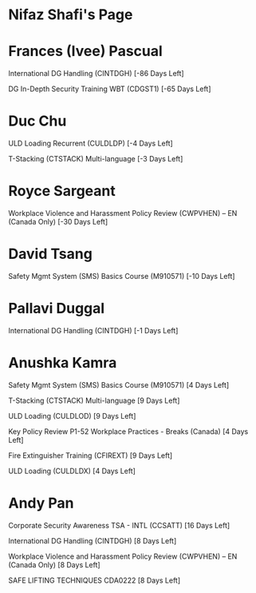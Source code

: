 # Nifaz Shafi's Page




# Frances (Ivee) Pascual


International DG Handling (CINTDGH) [-86 Days Left]

DG In-Depth Security Training WBT (CDGST1) [-65 Days Left]



# Duc Chu


ULD Loading Recurrent (CULDLDP) [-4 Days Left]

T-Stacking (CTSTACK) Multi-language [-3 Days Left]



# Royce Sargeant


Workplace Violence and Harassment Policy Review (CWPVHEN) – EN (Canada Only) [-30 Days Left]



# David Tsang


Safety Mgmt System (SMS) Basics Course (M910571) [-10 Days Left]



# Pallavi Duggal


International DG Handling (CINTDGH) [-1 Days Left]



# Anushka Kamra


Safety Mgmt System (SMS) Basics Course (M910571) [4 Days Left]

T-Stacking (CTSTACK) Multi-language [9 Days Left]

ULD Loading (CULDLOD) [9 Days Left]

Key Policy Review P1-52 Workplace Practices - Breaks (Canada) [4 Days Left]

Fire Extinguisher Training (CFIREXT) [9 Days Left]

ULD Loading (CULDLDX) [4 Days Left]



# Andy Pan


Corporate Security Awareness TSA - INTL (CCSATT) [16 Days Left]

International DG Handling (CINTDGH) [8 Days Left]

Workplace Violence and Harassment Policy Review (CWPVHEN) – EN (Canada Only) [8 Days Left]

SAFE LIFTING TECHNIQUES CDA0222 [8 Days Left]



